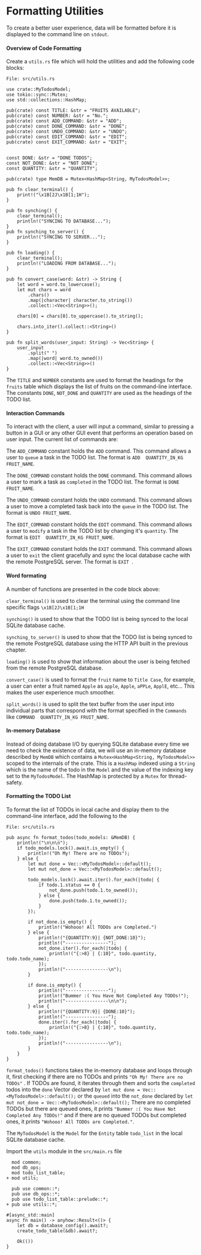 # Formatting Utilities

To create a better user experience, data will be formatted before it is displayed to the command line on `stdout`.

#### Overview of Code Formatting

Create a `utils.rs` file which will hold the utilities and add the following code blocks:

`File: src/utils.rs`

```rust,no_run,noplayground
use crate::MyTodosModel;
use tokio::sync::Mutex;
use std::collections::HashMap;

pub(crate) const TITLE: &str = "FRUITS AVAILABLE";
pub(crate) const NUMBER: &str = "No.";
pub(crate) const ADD_COMMAND: &str = "ADD";
pub(crate) const DONE_COMMAND: &str = "DONE";
pub(crate) const UNDO_COMMAND: &str = "UNDO";
pub(crate) const EDIT_COMMAND: &str = "EDIT";
pub(crate) const EXIT_COMMAND: &str = "EXIT";


const DONE: &str = "DONE TODOS";
const NOT_DONE: &str = "NOT DONE";
const QUANTITY: &str = "QUANTITY";

pub(crate) type MemDB = Mutex<HashMap<String, MyTodosModel>>;

pub fn clear_terminal() {
    print!("\x1B[2J\x1B[1;1H");
}

pub fn synching() {
    clear_terminal();
    println!("SYNCING TO DATABASE...");
}
pub fn synching_to_server() {
    println!("SYNCING TO SERVER...");
}

pub fn loading() {
    clear_terminal();
    println!("LOADING FROM DATABASE...");
}

pub fn convert_case(word: &str) -> String {
    let word = word.to_lowercase();
    let mut chars = word
        .chars()
        .map(|character| character.to_string())
        .collect::<Vec<String>>();

    chars[0] = chars[0].to_uppercase().to_string();

    chars.into_iter().collect::<String>()
}

pub fn split_words(user_input: String) -> Vec<String> {
    user_input
        .split(" ")
        .map(|word| word.to_owned())
        .collect::<Vec<String>>()
}

```

The `TITLE` and `NUMBER` constants are used to format the headings for the `fruits` table which displays the list of fruits on the command-line interface. The constants `DONE`, `NOT_DONE` and `QUANTITY` are used as the headings of the TODO list.

#### Interaction Commands

To interact with the client, a user will input a command, similar to pressing a button in a GUI or any other GUI event that performs an operation based on user input. The current list of commands are:

The `ADD_COMMAND` constant holds the `ADD` command. This command allows a user to `queue` a task in the TODO list. The format is `ADD  QUANTITY_IN_KG FRUIT_NAME`.

The `DONE_COMMAND` constant holds the `DONE` command. This command allows a user to mark a task as  `completed`  in the TODO list. The format is `DONE  FRUIT_NAME`.

The `UNDO_COMMAND` constant holds the `UNDO` command. This command allows a user to move a completed task back into the `queue` in the TODO list. The format is `UNDO FRUIT_NAME`.

The `EDIT_COMMAND` constant holds the `EDIT` command. This command allows a user to `modify` a task in the TODO list by changing it's `quantity`. The format is `EDIT  QUANTITY_IN_KG FRUIT_NAME`.

The `EXIT_COMMAND` constant holds the `EXIT` command. This command allows a user to `exit`  the client gracefully and sync the local database cache with the remote PostgreSQL server. The format is `EXIT `.



#### Word formating

A number of functions are presented in the code block above:

`clear_terminal()`  is used to clear the terminal using the command line specific flags `\x1B[2J\x1B[1;1H`

`synching()` is used to show that the TODO list is being synced to the local SQLite database cache.

`synching_to_server()`  is used to show that the TODO list is being synced to the remote PostgreSQL database using the HTTP API built in the previous chapter.

`loading()` is used to show that information about the user is being fetched from the remote PostgreSQL database.

`convert_case()` is used to format the `fruit` name to `Title Case`, for example, a user can enter a fruit named `Apple` as `apple`, `Apple`, `aPPLe`, `ApplE`, etc... This makes the user experience much smoother.

`split_words()` is used to split the text buffer from the user input into individual parts that correspond with the format specified in the `Commands` like  `COMMAND  QUANTITY_IN_KG FRUIT_NAME`.



#### In-memory Database

Instead of doing database I/O by querying SQLite database every time we need to check the existence of data, we will use an in-memory database described by `MemDB` which contains  a `Mutex<HashMap<String, MyTodosModel>>` scoped to the internals of the crate. This is a `HashMap` indexed using a `String` which is the name of the todo in the `Model` and the value of the indexing key set to the `MyTodosModel`. The HashMap is protected by a `Mutex` for thread-safety.

#### Formatting the TODO List

To format the list of TODOs in local cache and display them to the command-line interface, add the following to the 

`File: src/utils.rs`

```rust,no_run,noplayground
pub async fn format_todos(todo_models: &MemDB) {
    println!("\n\n\n");
    if todo_models.lock().await.is_empty() {
        println!("Oh My! There are no TODOs");
    } else {
        let mut done = Vec::<MyTodosModel>::default();
        let mut not_done = Vec::<MyTodosModel>::default();

        todo_models.lock().await.iter().for_each(|todo| {
            if todo.1.status == 0 {
                not_done.push(todo.1.to_owned());
            } else {
                done.push(todo.1.to_owned());
            }
        });

        if not_done.is_empty() {
            println!("Wohooo! All TODOs are Completed.")
        } else {
            println!("{QUANTITY:9}| {NOT_DONE:10}");
            println!("----------------");
            not_done.iter().for_each(|todo| {
                println!("{:>8} | {:10}", todo.quantity, todo.todo_name);
            });
            println!("----------------\n");
        }

        if done.is_empty() {
            println!("----------------");
            println!("Bummer :( You Have Not Completed Any TODOs!");
            println!("----------------\n\n");
        } else {
            println!("{QUANTITY:9}| {DONE:10}");
            println!("----------------");
            done.iter().for_each(|todo| {
                println!("{:>8} | {:10}", todo.quantity, todo.todo_name);
            });
            println!("----------------\n");
        }
    }
}

```

`format_todos()` functions takes the in-memory database and loops through it, first checking if there are no TODOs  and prints `"Oh My! There are no TODOs"` . If TODOs are found, it iterates through them and sorts the `completed` todos into the `done` Vector declared by `let mut done = Vec::<MyTodosModel>::default();` or the `queued` into the `not_done` declared by `let mut not_done = Vec::<MyTodosModel>::default();` There are no completed TODOs but there are queued ones, it prints `"Bummer :( You Have Not Completed Any TODOs!"` and if there are no queued TODOs but completed ones, it prints `"Wohooo! All TODOs are Completed."`. 

The `MyTodosModel` is the `Model` for the `Entity` table `todo_list` in the local SQLite database cache. 

Import the `utils` module in the `src/main.rs` file

```rust,no_run,noplayground
  mod common;
  mod db_ops;
  mod todo_list_table;
+ mod utils;

  pub use common::*;
  pub use db_ops::*;
  pub use todo_list_table::prelude::*;
+ pub use utils::*;

#[async_std::main]
async fn main() -> anyhow::Result<()> {
    let db = database_config().await?;
    create_todo_table(&db).await?;

    Ok(())
}

```

